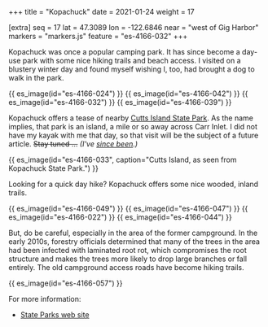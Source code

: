 +++
title = "Kopachuck"
date = 2021-01-24
weight = 17

[extra]
seq = 17
lat = 47.3089
lon = -122.6846
near = "west of Gig Harbor"
markers = "markers.js"
feature = "es-4166-032"
+++

Kopachuck was once a popular camping park. It has since become a day-use park with some nice hiking trails and beach access. I visited on a blustery winter day and found myself wishing I, too, had brought a dog to walk in the park.

<!-- more -->

{{ es_image(id="es-4166-024") }}
{{ es_image(id="es-4166-042") }}
{{ es_image(id="es-4166-032") }}
{{ es_image(id="es-4166-039") }}

Kopachuck offers a tease of nearby [Cutts Island State Park](/parks/cutts-island/). As the name implies, that park is an island, a mile or so away across Carr Inlet. I did not have my kayak with me that day, so that visit will be the subject of a future article. ~~Stay tuned …~~ _(I've [since been](/parks/cutts-island/).)_

{{ es_image(id="es-4166-033", caption="Cutts Island, as seen from Kopachuck State Park.") }}

Looking for a quick day hike? Kopachuck offers some nice wooded, inland trails.

{{ es_image(id="es-4166-049") }}
{{ es_image(id="es-4166-047") }}
{{ es_image(id="es-4166-022") }}
{{ es_image(id="es-4166-044") }}

But, do be careful, especially in the area of the former campground. In the early 2010s, forestry officials determined that many of the trees in the area had been infected with laminated root rot, which compromises the root structure and makes the trees more likely to drop large branches or fall entirely. The old campground access roads have become hiking trails.

{{ es_image(id="es-4166-057") }}

For more information:

* [State Parks web site](https://parks.state.wa.us/530/Kopachuck)
